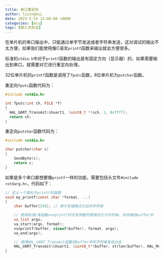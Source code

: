 ```yaml
---
title: 串口重定向
author: lixinghui
date: 2023-5-24 12:00:00 +0800
categories: [mcu]
tags: [嵌入式杂谈]
---
```



在单片机的串口输出中，只能通过单字节发送或者字符串发送，这对调试的输出不太方便，如果我们能使用像C语言`printf`函数来输出就会方便很多。

标准的`stdio.h`中对于`printf`函数的输出是有固定方向（显示器）的，如果需要输出到串口，就需要对它进行重定向处理。

32位单片机的`printf`函数是调用了`fputc`函数，8位单片机为`putchar`函数。

重定向`fputc`函数代码为：

```c
#include <stdio.h>

int fputc(int ch, FILE *f)
{
  HAL_UART_Transmit(&huart1, (uint8_t *)&ch, 1, 0xffff);
  return ch;
}
```

重定向`putchar`函数代码为：

```c
#include <stdio.h>

char putchar(char c)
{
	SendByte(c);
	return c;
}
```



如果是多个串口都想要像`printf`一样的功能，需要包括头文件`#include <stdarg.h>`，代码如下：

```c
// 定义一个类似于printf的函数
void my_printf(const char *format, ...)
{
    char buffer[256]; // 用于存储格式化后的字符串

    // 使用标准C库函数vsnprintf将可变参数列表格式化为字符串，并存储到buffer中
    va_list args;
    va_start(args, format);
    vsnprintf(buffer, sizeof(buffer), format, args);
    va_end(args);

    // 调用HAL_UART_Transmit函数将buffer中的字符串发送出去
    HAL_UART_Transmit(&huart1, (uint8_t*)buffer, strlen(buffer), HAL_MAX_DELAY);
}
```

